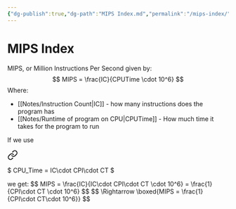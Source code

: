 ```yaml
---
{"dg-publish":true,"dg-path":"MIPS Index.md","permalink":"/mips-index/","tags":[null]}
---
```




# MIPS Index
MIPS, or Million Instructions Per Second given by:
$$
MIPS = \frac{IC}{CPUTime \cdot 10^6}
$$
Where:
- [[Notes/Instruction Count\|IC]] - how many instructions does the program has
- [[Notes/Runtime of program on CPU\|CPUTime]] - How much time it takes for the program to run

If we use 
<div class="transclusion internal-embed is-loaded"><a class="markdown-embed-link" href="/runtime-of-program-on-cpu/#accf4d" aria-label="Open link"><svg xmlns="http://www.w3.org/2000/svg" width="24" height="24" viewBox="0 0 24 24" fill="none" stroke="currentColor" stroke-width="2" stroke-linecap="round" stroke-linejoin="round" class="svg-icon lucide-link"><path d="M10 13a5 5 0 0 0 7.54.54l3-3a5 5 0 0 0-7.07-7.07l-1.72 1.71"></path><path d="M14 11a5 5 0 0 0-7.54-.54l-3 3a5 5 0 0 0 7.07 7.07l1.71-1.71"></path></svg></a><div class="markdown-embed">



$
CPU\_Time = IC\cdot CPI\cdot CT
$

</div></div>
 we get:
$$
MIPS = \frac{IC}{IC\cdot CPI\cdot CT \cdot 10^6} = \frac{1}{CPI\cdot CT \cdot 10^6}
$$
$$
\Rightarrow \boxed{MIPS = \frac{1}{CPI\cdot CT\cdot 10^6}}
$$